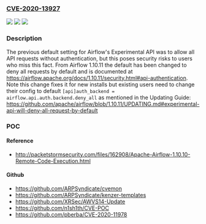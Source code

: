 ### [CVE-2020-13927](https://cve.mitre.org/cgi-bin/cvename.cgi?name=CVE-2020-13927)
![](https://img.shields.io/static/v1?label=Product&message=Apache%20Airflow&color=blue)
![](https://img.shields.io/static/v1?label=Version&message=n%2Fa&color=blue)
![](https://img.shields.io/static/v1?label=Vulnerability&message=Information%20Disclosure&color=brighgreen)

### Description

The previous default setting for Airflow's Experimental API was to allow all API requests without authentication, but this poses security risks to users who miss this fact. From Airflow 1.10.11 the default has been changed to deny all requests by default and is documented at https://airflow.apache.org/docs/1.10.11/security.html#api-authentication. Note this change fixes it for new installs but existing users need to change their config to default `[api]auth_backend = airflow.api.auth.backend.deny_all` as mentioned in the Updating Guide: https://github.com/apache/airflow/blob/1.10.11/UPDATING.md#experimental-api-will-deny-all-request-by-default

### POC

#### Reference
- http://packetstormsecurity.com/files/162908/Apache-Airflow-1.10.10-Remote-Code-Execution.html

#### Github
- https://github.com/ARPSyndicate/cvemon
- https://github.com/ARPSyndicate/kenzer-templates
- https://github.com/XRSec/AWVS14-Update
- https://github.com/n1sh1th/CVE-POC
- https://github.com/pberba/CVE-2020-11978

